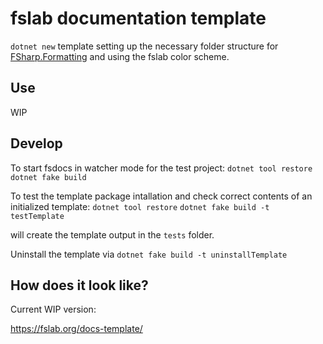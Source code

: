 # fslab documentation template

`dotnet new` template setting up the necessary folder structure for [FSharp.Formatting]() and using the fslab color scheme.

## Use

WIP

## Develop

To start fsdocs in watcher mode for the test project:
`dotnet tool restore`
`dotnet fake build`

To test the template package intallation and check correct contents of an initialized template:
`dotnet tool restore`
`dotnet fake build -t testTemplate`

will create the template output in the `tests` folder.

Uninstall the template via
`dotnet fake build -t uninstallTemplate`

## How does it look like?

Current WIP version:

https://fslab.org/docs-template/
